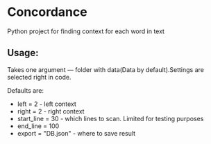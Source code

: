 # Concordance
<p>Python project for finding context for each word in text</p>

## Usage:
<p>Takes one argument — folder with data(Data by default).</p?
<p>Settings are selected right in code.</p>
<p>Defaults are:</p>
<ul>
    <li>left = 2    - left context</li>
    <li>right = 2   - right context</li>
    <li>start_line = 30 - which lines to scan. Limited for testing purposes</li>
    <li>end_line = 100</li>
    <li>export = "DB.json"  - where to save result</li>
</ul>